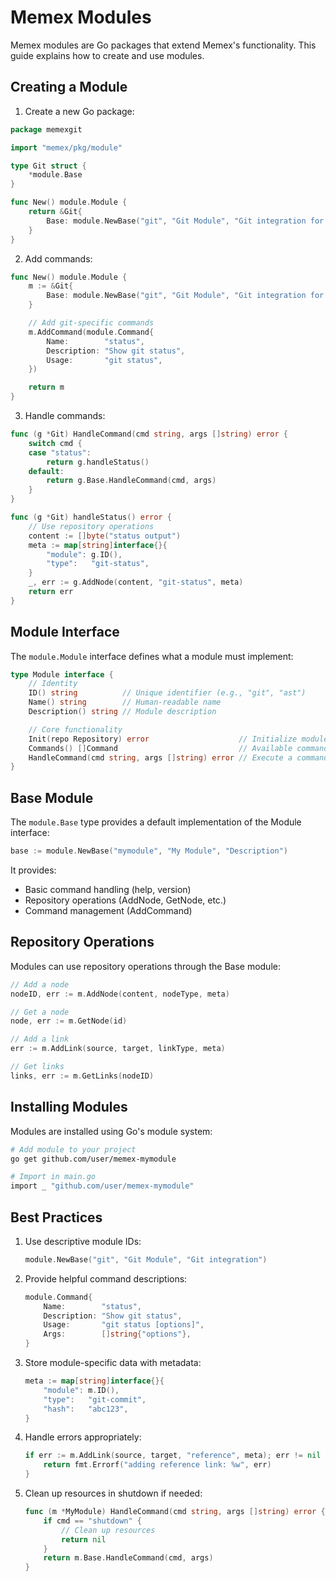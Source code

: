 # Memex Modules

Memex modules are Go packages that extend Memex's functionality. This guide explains how to create and use modules.

## Creating a Module

1. Create a new Go package:
```go
package memexgit

import "memex/pkg/module"

type Git struct {
    *module.Base
}

func New() module.Module {
    return &Git{
        Base: module.NewBase("git", "Git Module", "Git integration for Memex"),
    }
}
```

2. Add commands:
```go
func New() module.Module {
    m := &Git{
        Base: module.NewBase("git", "Git Module", "Git integration for Memex"),
    }

    // Add git-specific commands
    m.AddCommand(module.Command{
        Name:        "status",
        Description: "Show git status",
        Usage:       "git status",
    })

    return m
}
```

3. Handle commands:
```go
func (g *Git) HandleCommand(cmd string, args []string) error {
    switch cmd {
    case "status":
        return g.handleStatus()
    default:
        return g.Base.HandleCommand(cmd, args)
    }
}

func (g *Git) handleStatus() error {
    // Use repository operations
    content := []byte("status output")
    meta := map[string]interface{}{
        "module": g.ID(),
        "type":   "git-status",
    }
    _, err := g.AddNode(content, "git-status", meta)
    return err
}
```

## Module Interface

The `module.Module` interface defines what a module must implement:

```go
type Module interface {
    // Identity
    ID() string          // Unique identifier (e.g., "git", "ast")
    Name() string        // Human-readable name
    Description() string // Module description

    // Core functionality
    Init(repo Repository) error                    // Initialize module
    Commands() []Command                           // Available commands
    HandleCommand(cmd string, args []string) error // Execute a command
}
```

## Base Module

The `module.Base` type provides a default implementation of the Module interface:

```go
base := module.NewBase("mymodule", "My Module", "Description")
```

It provides:
- Basic command handling (help, version)
- Repository operations (AddNode, GetNode, etc.)
- Command management (AddCommand)

## Repository Operations

Modules can use repository operations through the Base module:

```go
// Add a node
nodeID, err := m.AddNode(content, nodeType, meta)

// Get a node
node, err := m.GetNode(id)

// Add a link
err := m.AddLink(source, target, linkType, meta)

// Get links
links, err := m.GetLinks(nodeID)
```

## Installing Modules

Modules are installed using Go's module system:

```bash
# Add module to your project
go get github.com/user/memex-mymodule

# Import in main.go
import _ "github.com/user/memex-mymodule"
```

## Best Practices

1. Use descriptive module IDs:
   ```go
   module.NewBase("git", "Git Module", "Git integration")
   ```

2. Provide helpful command descriptions:
   ```go
   module.Command{
       Name:        "status",
       Description: "Show git status",
       Usage:       "git status [options]",
       Args:        []string{"options"},
   }
   ```

3. Store module-specific data with metadata:
   ```go
   meta := map[string]interface{}{
       "module": m.ID(),
       "type":   "git-commit",
       "hash":   "abc123",
   }
   ```

4. Handle errors appropriately:
   ```go
   if err := m.AddLink(source, target, "reference", meta); err != nil {
       return fmt.Errorf("adding reference link: %w", err)
   }
   ```

5. Clean up resources in shutdown if needed:
   ```go
   func (m *MyModule) HandleCommand(cmd string, args []string) error {
       if cmd == "shutdown" {
           // Clean up resources
           return nil
       }
       return m.Base.HandleCommand(cmd, args)
   }
   ```
